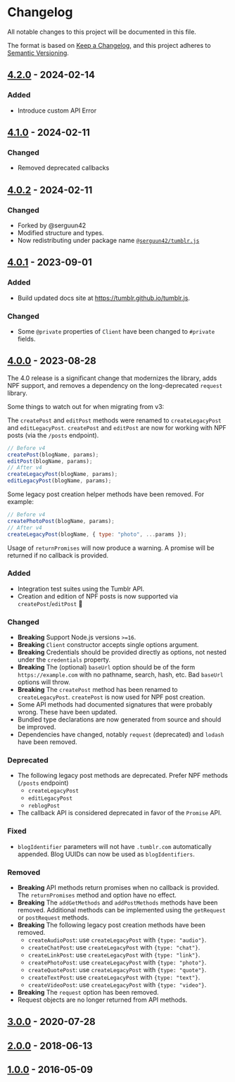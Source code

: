 # Changelog

All notable changes to this project will be documented in this file.

The format is based on [Keep a Changelog](https://keepachangelog.com/en/1.1.0/), and this project
adheres to [Semantic Versioning](https://semver.org/spec/v2.0.0.html).

## [4.2.0] - 2024-02-14

### Added

-   Introduce custom API Error

## [4.1.0] - 2024-02-11

### Changed

-   Removed deprecated callbacks

## [4.0.2] - 2024-02-11

### Changed

-   Forked by @serguun42
-   Modified structure and types.
-   Now redistributing under package name [`@serguun42/tumblr.js`](https://www.npmjs.com/package/@serguun42/tumblr.js)

## [4.0.1] - 2023-09-01

### Added

-   Build updated docs site at https://tumblr.github.io/tumblr.js.

### Changed

-   Some `@private` properties of `Client` have been changed to `#private` fields.

## [4.0.0] - 2023-08-28

The 4.0 release is a significant change that modernizes the library, adds NPF support, and removes a
dependency on the long-deprecated `request` library.

Some things to watch out for when migrating from v3:

The `createPost` and `editPost` methods were renamed to `createLegacyPost` and `editLegacyPost`.
`createPost` and `editPost` are now for working with NPF posts (via the `/posts` endpoint).

```js
// Before v4
createPost(blogName, params);
editPost(blogName, params);
// After v4
createLegacyPost(blogName, params);
editLegacyPost(blogName, params);
```

Some legacy post creation helper methods have been removed. For example:

```js
// Before v4
createPhotoPost(blogName, params);
// After v4
createLegacyPost(blogName, { type: "photo", ...params });
```

Usage of `returnPromises` will now produce a warning. A promise will be returned if no callback is
provided.

### Added

-   Integration test suites using the Tumblr API.
-   Creation and edition of NPF posts is now supported via `createPost`/`editPost` 🎉

### Changed

-   **Breaking** Support Node.js versions `>=16`.
-   **Breaking** `Client` constructor accepts single options argument.
-   **Breaking** Credentials should be provided directly as options, not nested under the
    `credentials` property.
-   **Breaking** The (optional) `baseUrl` option should be of the form `https://example.com` with no
    pathname, search, hash, etc. Bad `baseUrl` options will throw.
-   **Breaking** The `createPost` method has been renamed to `createLegacyPost`. `createPost` is now
    used for NPF post creation.
-   Some API methods had documented signatures that were probably wrong. These have been updated.
-   Bundled type declarations are now generated from source and should be improved.
-   Dependencies have changed, notably `request` (deprecated) and `lodash` have been removed.

### Deprecated

-   The following legacy post methods are deprecated. Prefer NPF methods (`/posts` endpoint)
    -   `createLegacyPost`
    -   `editLegacyPost`
    -   `reblogPost`
-   The callback API is considered deprecated in favor of the `Promise` API.

### Fixed

-   `blogIdentifier` parameters will not have `.tumblr.com` automatically appended. Blog UUIDs can now
    be used as `blogIdentifiers`.

### Removed

-   **Breaking** API methods return promises when no callback is provided. The `returnPromises` method
    and option have no effect.
-   **Breaking** The `addGetMethods` and `addPostMethods` methods have been removed. Additional
    methods can be implemented using the `getRequest` or `postRequest` methods.
-   **Breaking** The following legacy post creation methods have been removed.
    -   `createAudioPost`: use `createLegacyPost` with `{type: "audio"}`.
    -   `createChatPost`: use `createLegacyPost` with `{type: "chat"}`.
    -   `createLinkPost`: use `createLegacyPost` with `{type: "link"}`.
    -   `createPhotoPost`: use `createLegacyPost` with `{type: "photo"}`.
    -   `createQuotePost`: use `createLegacyPost` with `{type: "quote"}`.
    -   `createTextPost`: use `createLegacyPost` with `{type: "text"}`.
    -   `createVideoPost`: use `createLegacyPost` with `{type: "video"}`.
-   **Breaking** The `request` option has been removed.
-   Request objects are no longer returned from API methods.

## [3.0.0] - 2020-07-28

## [2.0.0] - 2018-06-13

## [1.0.0] - 2016-05-09

[4.2.0]: https://github.com/serguun42/tumblr.js
[4.1.0]: https://github.com/serguun42/tumblr.js
[4.0.2]: https://github.com/serguun42/tumblr.js
[4.0.1]: https://github.com/tumblr/tumblr.js/releases/tag/v4.0.1
[4.0.0]: https://github.com/tumblr/tumblr.js/releases/tag/v4.0.0
[3.0.0]: https://github.com/tumblr/tumblr.js/releases/tag/v3.0.0
[2.0.0]: https://github.com/tumblr/tumblr.js/releases/tag/2.0.0
[1.0.0]: https://github.com/tumblr/tumblr.js/releases/tag/1.0.0
